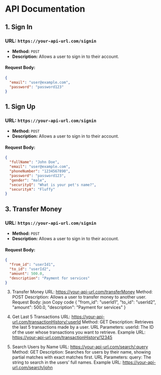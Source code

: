 # API Documentation

## 1. Sign In

### **URL:** `https://your-api-url.com/signin`

- **Method:** `POST`
- **Description:** Allows a user to sign in to their account.

#### Request Body:

```json
{
  "email": "user@example.com",
  "password": "password123"
}
```

## 1. Sign Up

### **URL:** `https://your-api-url.com/signin`

- **Method:** `POST`
- **Description:** Allows a user to sign in to their account.

#### Request Body:

```json
{
  "fullName": "John Doe",
  "email": "user@example.com",
  "phoneNumber": "1234567890",
  "password": "password123",
  "gender": "male",
  "securityQ": "What is your pet's name?",
  "securityA": "Fluffy"
}
```

## 3. Transfer Money

### **URL:** `https://your-api-url.com/signin`

- **Method:** `POST`
- **Description:** Allows a user to sign in to their account.

#### Request Body:

```json
{
  "from_id": "userId1",
  "to_id": "userId2",
  "amount": 500.0,
  "description": "Payment for services"
}
```

3. Transfer Money
   URL: https://your-api-url.com/transferMoney
   Method: POST
   Description: Allows a user to transfer money to another user.
   Request Body:
   json
   Copy code
   {
   "from_id": "userId1",
   "to_id": "userId2",
   "amount": 500.0,
   "description": "Payment for services"
   }

4. Get Last 5 Transactions
   URL: https://your-api-url.com/transactionHistory/:userId
   Method: GET
   Description: Retrieves the last 5 transactions made by a user.
   URL Parameters:
   userId: The ID of the user whose transactions you want to retrieve.
   Example URL:
   https://your-api-url.com/transactionHistory/12345

5. Search Users by Name
   URL: https://your-api-url.com/search/:query
   Method: GET
   Description: Searches for users by their name, showing partial matches with exact matches first.
   URL Parameters:
   query: The string to search in the users' full names.
   Example URL:
   https://your-api-url.com/search/john

